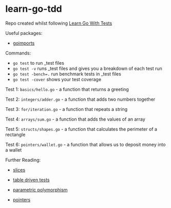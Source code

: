 # learn-go-tdd

Repo created whilst following [Learn Go With Tests](https://quii.gitbook.io/learn-go-with-tests/) 

Useful packages:
- [goimports](https://pkg.go.dev/golang.org/x/tools/cmd/goimports) 

Commands:
- `go test` to run _test files
- `go test -v` runs _test files and gives you a breakdown of each test run
- `go test -bench=.` run benchmark tests in _test files
- `go test -cover` shows your test coverage

Test 1: `basics/hello.go` - a function that returns a greeting

Test 2: `integers/adder.go` - a function that adds two numbers together

Test 3: `for/iteration.go` - a function that repeats a string 

Test 4: `arrays/sum.go` - a function that adds the values of an array

Test 5: `structs/shapes.go` - a function that calculates the perimeter of a rectangle

Test 6: `pointers/wallet.go` - a function that allows us to deposit money into a wallet

Further Reading:

- [slices](https://go.dev/blog/slices-intro)

- [table driven tests](https://github.com/golang/go/wiki/TableDrivenTests)

- [parametric polymorphism](https://en.wikipedia.org/wiki/Parametric_polymorphism)

- [pointers](https://gobyexample.com/pointers)